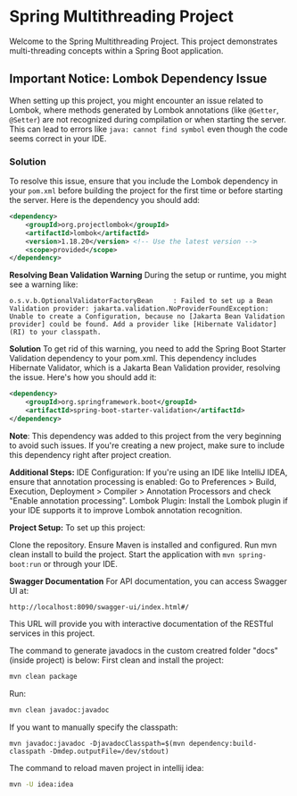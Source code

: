 # Spring Multithreading Project

Welcome to the Spring Multithreading Project. This project demonstrates multi-threading concepts within a Spring Boot application.

## Important Notice: Lombok Dependency Issue

When setting up this project, you might encounter an issue related to Lombok, where methods generated by Lombok annotations (like `@Getter`, `@Setter`) are not recognized during compilation or when starting the server. This can lead to errors like `java: cannot find symbol` even though the code seems correct in your IDE.

### Solution

To resolve this issue, ensure that you include the Lombok dependency in your `pom.xml` before building the project for the first time or before starting the server. Here is the dependency you should add:

```xml
<dependency>
    <groupId>org.projectlombok</groupId>
    <artifactId>lombok</artifactId>
    <version>1.18.20</version> <!-- Use the latest version -->
    <scope>provided</scope>
</dependency>
```
**Resolving Bean Validation Warning**
During the setup or runtime, you might see a warning like:
```
o.s.v.b.OptionalValidatorFactoryBean     : Failed to set up a Bean Validation provider: jakarta.validation.NoProviderFoundException: Unable to create a Configuration, because no [Jakarta Bean Validation provider] could be found. Add a provider like [Hibernate Validator] (RI) to your classpath.
```
**Solution**
To get rid of this warning, you need to add the Spring Boot Starter Validation dependency to your pom.xml. This dependency includes Hibernate Validator, which is a Jakarta Bean Validation provider, resolving the issue. Here's how you should add it:

```xml
<dependency>
    <groupId>org.springframework.boot</groupId>
    <artifactId>spring-boot-starter-validation</artifactId>
</dependency>
```

**Note**: This dependency was added to this project from the very beginning to avoid such issues. If you're creating a new project, make sure to include this dependency right after project creation.

**Additional Steps:**
IDE Configuration: If you're using an IDE like IntelliJ IDEA, ensure that annotation processing is enabled:
Go to Preferences > Build, Execution, Deployment > Compiler > Annotation Processors and check "Enable annotation processing".
Lombok Plugin: Install the Lombok plugin if your IDE supports it to improve Lombok annotation recognition.

**Project Setup:**
To set up this project:

Clone the repository.
Ensure Maven is installed and configured.
Run mvn clean install to build the project.
Start the application with ``` mvn spring-boot:run ``` or through your IDE.

**Swagger Documentation**
For API documentation, you can access Swagger UI at:
```
http://localhost:8090/swagger-ui/index.html#/
```

This URL will provide you with interactive documentation of the RESTful services in this project.

The command to generate javadocs in the custom creatred folder "docs" (inside project) is below:
First clean and install the project:
```bash
mvn clean package
```
Run:
```bash
mvn clean javadoc:javadoc
```

If you want to manually specify the classpath:
```
mvn javadoc:javadoc -DjavadocClasspath=$(mvn dependency:build-classpath -Dmdep.outputFile=/dev/stdout)
```

The command to reload maven project in intellij idea:
```bash
mvn -U idea:idea
```
